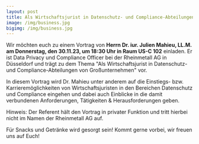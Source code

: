 ```yaml
---
layout: post
title: Als Wirtschaftsjurist in Datenschutz- und Compliance-Abteilungen von Großunternehmen - Vortrag von Dr. iur. Julien Mahieu, LL.M. am DO 30.11.2023, 18:30 Uhr, US-C 102
image: /img/business.jpg
bigimg: /img/business.jpg
---
```


Wir möchten euch zu einem Vortrag von **Herrn Dr. iur. Julien Mahieu, LL.M. am Donnerstag, den 30.11.23, um 18:30 Uhr in Raum US-C 102** einladen.
Er ist Data Privacy und Compliance Officer bei der Rheinmetall AG in Düsseldorf und trägt zu dem Thema "Als Wirtschaftsjurist in Datenschutz- und Compliance-Abteilungen von Großunternehmen" vor.
 
In diesem Vortrag wird Dr. Mahieu unter anderem auf die Einstiegs- bzw. Karrieremöglichkeiten von Wirtschaftsjuristen in den Bereichen Datenschutz und Compliance eingehen und dabei auch Einblicke in die damit verbundenen Anforderungen, Tätigkeiten & Herausforderungen geben.
 
Hinweis: Der Referent hält den Vortrag in privater Funktion und tritt hierbei nicht im Namen der Rheinmetall AG auf.
 
Für Snacks und Getränke wird gesorgt sein! Kommt gerne vorbei, wir freuen uns auf Euch!
